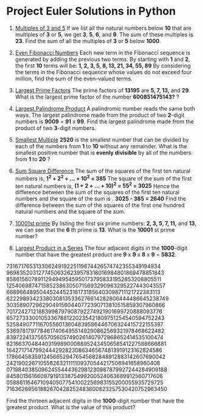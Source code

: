 # Project Euler Solutions in Python

1. [Multiples of 3 and 5](https://github.com/papilo-cloud/Project_Euler/blob/main/src/multiples_of_3_or_5.py) If we list all the natural numbers below __10__ that are multiples of __3__ or __5__, we get __3__,
__5__, __6__, and __9__. The sum of these multiples is __23__. Find the sum of all the multiples of __3__ 
or __5__ below __1000__.

2. [Even Fibonacci Numbers](https://github.com/papilo-cloud/Project_Euler/blob/main/src/fibonacci_numbers.py) Each new term in the Fibonacci sequence is generated by adding the previous two terms. By starting with __1__ and __2__, the first __10__ terms will be: __1, 2, 3, 5, 8, 13, 21, 34, 55, 89__
By considering the terms in the Fibonacci sequence whose values do not exceed four million, find the sum of the even-valued terms.

3. [Largest Prime Factors](https://github.com/papilo-cloud/Project_Euler/blob/main/src/prime_factor.py) The prime factors of __13195__ are __5, 7, 13,__ and __29__.
What is the largest prime factor of the number __600851475143?__
?

4. [Largest Palindrome Product](https://github.com/papilo-cloud/Project_Euler/blob/main/src/largest_palindrome_product.py) A palindromic number reads the same both ways. The largest palindrome made from the product of two __2__-digit numbers is __9009__ = __91__ x __99__.
Find the largest palindrome made from the product of two 
__3__-digit numbers.

5. [Smallest Multiple](https://github.com/papilo-cloud/Project_Euler/blob/main/src/smallest_multiple.py) __2520__ is the smallest number that can be divided by each of the numbers from __1__ to __10__
without any remainder.
What is the smallest positive number that is __evenly divisible__ by all of the numbers from __1__ to __20__ ?

6. [Sum Square Difference](https://github.com/papilo-cloud/Project_Euler/blob/main/src/sum_square_difference.py) The sum of the squares of the first ten natural numbers is, __1<sup>2</sup> + 2<sup>2</sup> + ... + 10<sup>2</sup> = 385__
The square of the sum of the first ten natural numbers is, __(1 + 2 + ... + 10)<sup>2</sup> = 55<sup>2</sup> = 3025__
Hence the difference between the sum of the squares of the first ten natural numbers and the square of the sum is . __3025 - 385 = 2640__
Find the difference between the sum of the squares of the first one hundred natural numbers and the square of the sum.

7. [10001st prime](https://github.com/papilo-cloud/Project_Euler/blob/main/src/nth_prime.py) By listing the first six prime numbers: __2, 3, 5, 7, 11,__ and __13__, we can see that the __6__ th prime is __13__.
What is the __10001__ st prime number?

8. [Largest Product in a Series]() The four adjacent digits in the __1000__-digit number that have the greatest product are __9__ x __9__ x __8__ x __9__ = __5832__.

73167176531330624919225119674426574742355349194934
96983520312774506326239578318016984801869478851843
85861560789112949495459501737958331952853208805511
12540698747158523863050715693290963295227443043557
66896648950445244523161731856403098711121722383113
62229893423380308135336276614282806444486645238749
30358907296290491560440772390713810515859307960866
70172427121883998797908792274921901699720888093776
65727333001053367881220235421809751254540594752243
52584907711670556013604839586446706324415722155397
53697817977846174064955149290862569321978468622482
83972241375657056057490261407972968652414535100474
82166370484403199890008895243450658541227588666881
16427171479924442928230863465674813919123162824586
17866458359124566529476545682848912883142607690042
24219022671055626321111109370544217506941658960408
07198403850962455444362981230987879927244284909188
84580156166097919133875499200524063689912560717606
05886116467109405077541002256983155200055935729725
71636269561882670428252483600823257530420752963450

Find the thirteen adjacent digits in the 
__1000__-digit number that have the greatest product. What is the value of this product?